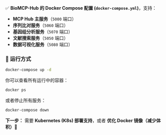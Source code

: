 ✅ **BioMCP-Hub 的 Docker Compose 配置 (`docker-compose.yml`)**，支持：
- **MCP Hub 主服务**（`5000` 端口）
- **序列比对服务**（`5060` 端口）
- **基因组分析服务**（`5070` 端口）
- **文献搜索服务**（`5050` 端口）
- **数据可视化服务**（`5080` 端口）

### **🔹 运行方式**
```sh
docker-compose up -d
```
你可以查看所有运行中的容器：
```sh
docker ps
```
或者停止所有服务：
```sh
docker-compose down
```

**下一步：** 需要 **Kubernetes (K8s) 部署支持**，或者 **优化 Docker 镜像（减少体积）**🚀
